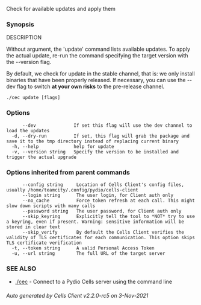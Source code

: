 Check for available updates and apply them

### Synopsis


DESCRIPTION	
	
  Without argument, the 'update' command lists available updates.
  To apply the actual update, re-run the command specifying the target version with the --version flag.

  By default, we check for update in the stable channel, that is: we only install binaries that have been properly released.
  If necessary, you can use the --dev flag to switch **at your own risks** to the pre-release channel.


```
./cec update [flags]
```

### Options

```
      --dev              If set this flag will use the dev channel to load the updates
  -d, --dry-run          If set, this flag will grab the package and save it to the tmp directory instead of replacing current binary
  -h, --help             help for update
  -v, --version string   Specify the version to be installed and trigger the actual upgrade
```

### Options inherited from parent commands

```
      --config string     Location of Cells Client's config files, usually /home/teamcity/.config/pydio/cells-client
      --login string      The user login, for Client auth only
      --no_cache          Force token refresh at each call. This might slow down scripts with many calls
      --password string   The user password, for Client auth only
      --skip_keyring      Explicitly tell the tool to *NOT* try to use a keyring, even if present. Warning: sensitive information will be stored in clear text
      --skip_verify       By default the Cells Client verifies the validity of TLS certificates for each communication. This option skips TLS certificate verification
  -t, --token string      A valid Personal Access Token
  -u, --url string        The full URL of the target server
```

### SEE ALSO

* [./cec](./cec)	 - Connect to a Pydio Cells server using the command line

###### Auto generated by Cells Client v2.2.0-rc5 on 3-Nov-2021

